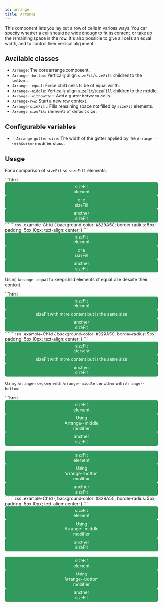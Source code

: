 ```yaml
---
id: arrange
title: Arrange
---
```


<style>
.example-Child {
    background-color: #329A5C;
    border-radius: 5px;
    color: #FFF;
    padding: 5px 10px;
    text-align: center;
}
</style>

This component lets you lay out a row of cells in various ways. You can
specify whether a cell should be wide enough to fit its content, or take up
the remaining space in the row. It's also possible to give all cells an
equal width, and to control their vertical alignment.
 
## Available classes
 
 * `Arrange`: The core arrange component.
 * `Arrange--bottom`: Vertically align `sizeFit`/`sizeFill` children to the bottom.
 * `Arrange--equal`: Force child cells to be of equal width.
 * `Arrange--middle`: Vertically align `sizeFit`/`sizeFill` children to the middle.
 * `Arrange--withGutter`: Add a gutter between cells.
 * `Arrange-row`: Start a new row context.
 * `Arrange-sizeFill`: Fills remaining space not filled by `sizeFit` elements.
 * `Arrange-sizeFit`: Elements of default size.

## Configurable variables

* `--Arrange-gutter-size`: The width of the gutter applied by the `Arrange--withGutter` modifier class.

## Usage

For a comparison of `sizeFit` vs `sizeFill` elements:

<div class="code-sample">
<!--DOCUSAURUS_CODE_TABS-->
<!--HTML-->
```html
<div class="Arrange Arrange--withGutter">
    <div class="Arrange-sizeFit"> 
        <div class="example-Child"> sizeFit<br>element </div>
    </div>
    <div class="Arrange-sizeFill"> 
        <div class="example-Child"> one<br>sizeFill </div>
    </div>
    <div class="Arrange-sizeFit">
        <div class="example-Child"> another<br>sizeFit </div>
    </div>
</div>
```
<!--CSS-->
```css
.example-Child {
    background-color: #329A5C;
    border-radius: 5px;
    padding: 5px 10px;
    text-align: center;
}
```
<!--END_DOCUSAURUS_CODE_TABS-->

<div class="Arrange Arrange--withGutter">
    <div class="Arrange-sizeFit"> <div class="example-Child"> sizeFit<br>element </div> </div>
    <div class="Arrange-sizeFill"> <div class="example-Child"> one<br>sizeFill </div> </div>
    <div class="Arrange-sizeFit"> <div class="example-Child"> another<br>sizeFit </div> </div>
</div>
</div>

Using `Arrange--equal` to keep child elements of equal size despite their content.

<div class="code-sample">
<!--DOCUSAURUS_CODE_TABS-->
<!--HTML-->
```html
<div class="Arrange Arrange--equal Arrange--withGutter">
    <div class="Arrange-sizeFit">
        <div class="example-Child"> sizeFit<br>element </div>
    </div>
    <div class="Arrange-sizeFit">
        <div class="example-Child"> sizeFit with more content but is the same size</div>
    </div>
    <div class="Arrange-sizeFit">
        <div class="example-Child"> another<br>sizeFit </div>
    </div>
</div>
```
<!--CSS-->
```css
.example-Child {
    background-color: #329A5C;
    border-radius: 5px;
    padding: 5px 10px;
    text-align: center;
}
```
<!--END_DOCUSAURUS_CODE_TABS-->


<div class="Arrange Arrange--equal Arrange--withGutter">
    <div class="Arrange-sizeFit"> <div class="example-Child"> sizeFit<br>element </div> </div>
    <div class="Arrange-sizeFit"> <div class="example-Child"> sizeFit with more content but is the same size</div> </div>
    <div class="Arrange-sizeFit"> <div class="example-Child"> another<br>sizeFit </div> </div>
</div>

</div>

Using `Arrange-row`, one with `Arrange--middle` the other with `Arrange--bottom`:

<div class="code-sample">
<!--DOCUSAURUS_CODE_TABS-->
<!--HTML-->
```html
<div class="Arrange Arrange--withGutter">
    <div class="Arrange-row Arrange--middle">
        <div class="Arrange-sizeFit"> <div class="example-Child"> sizeFit <br>element </div> </div>
        <div class="Arrange-sizeFit"> <div class="example-Child"> Using <br>Arrange--middle <br> modifier</div> </div>
        <div class="Arrange-sizeFit"> <div class="example-Child"> another<br>sizeFit </div> </div>
    </div>
    <br>
    <div class="Arrange-row Arrange--bottom">
        <div class="Arrange-sizeFit"> <div class="example-Child"> sizeFit <br>element </div> </div>
        <div class="Arrange-sizeFit"> <div class="example-Child"> Using <br>Arrange--bottom <br> modifier</div> </div>
        <div class="Arrange-sizeFit"> <div class="example-Child"> another<br>sizeFit </div> </div>
    </div>
</div>
```
<!--CSS-->
```css
.example-Child {
    background-color: #329A5C;
    border-radius: 5px;
    padding: 5px 10px;
    text-align: center;
}
```
<!--END_DOCUSAURUS_CODE_TABS-->


<div class="Arrange Arrange--withGutter">
    <div class="Arrange-row Arrange--middle">
        <div class="Arrange-sizeFit"> <div class="example-Child"> sizeFit <br>element </div> </div>
        <div class="Arrange-sizeFit"> <div class="example-Child"> Using <br>Arrange--middle <br> modifier</div> </div>
        <div class="Arrange-sizeFit"> <div class="example-Child"> another<br>sizeFit </div> </div>
    </div>
    <br>
    <div class="Arrange-row Arrange--bottom">
        <div class="Arrange-sizeFit"> <div class="example-Child"> sizeFit <br>element </div> </div>
        <div class="Arrange-sizeFit"> <div class="example-Child"> Using <br>Arrange--bottom <br> modifier</div> </div>
        <div class="Arrange-sizeFit"> <div class="example-Child"> another<br>sizeFit </div> </div>
    </div>
</div>

</div>

